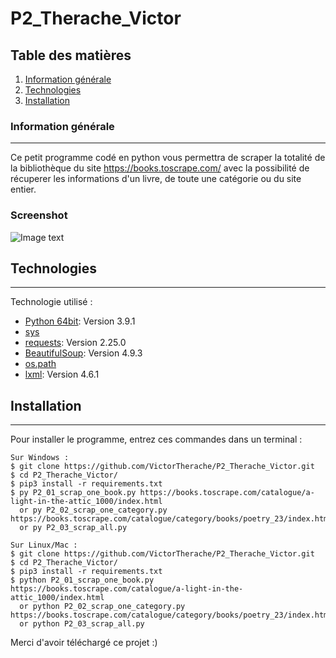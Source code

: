 # P2_Therache_Victor
## Table des matières
1. [Information générale](#general-info)
2. [Technologies](#technologies)
3. [Installation](#installation)

### Information générale
***
Ce petit programme codé en python vous permettra de scraper la totalité de la bibliothèque du site https://books.toscrape.com/ avec la possibilité de récuperer les informations d'un livre, de toute une catégorie ou du site entier.
### Screenshot
![Image text](https://i.ibb.co/LC80vpd/banniere-op.png)
## Technologies
***
Technologie utilisé :
* [Python 64bit](https://www.python.org/downloads/release/python-391/): Version 3.9.1
* [sys](https://docs.python.org/fr/3/library/sys.html)
* [requests](https://requests.readthedocs.io/en/master/): Version 2.25.0
* [BeautifulSoup](https://www.crummy.com/software/BeautifulSoup/bs4/doc/): Version 4.9.3
* [os.path](https://docs.python.org/3/library/os.path.html)
* [lxml](https://lxml.de/installation.html): Version 4.6.1

## Installation
***
Pour installer le programme, entrez ces commandes dans un terminal :
```
Sur Windows : 
$ git clone https://github.com/VictorTherache/P2_Therache_Victor.git
$ cd P2_Therache_Victor/
$ pip3 install -r requirements.txt 
$ py P2_01_scrap_one_book.py https://books.toscrape.com/catalogue/a-light-in-the-attic_1000/index.html
  or py P2_02_scrap_one_category.py https://books.toscrape.com/catalogue/category/books/poetry_23/index.html
  or py P2_03_scrap_all.py
```
```
Sur Linux/Mac : 
$ git clone https://github.com/VictorTherache/P2_Therache_Victor.git
$ cd P2_Therache_Victor/
$ pip3 install -r requirements.txt 
$ python P2_01_scrap_one_book.py https://books.toscrape.com/catalogue/a-light-in-the-attic_1000/index.html
  or python P2_02_scrap_one_category.py https://books.toscrape.com/catalogue/category/books/poetry_23/index.html
  or python P2_03_scrap_all.py
```
Merci d'avoir téléchargé ce projet :) 
